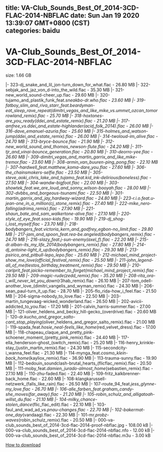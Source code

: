 
title: VA-Club_Sounds_Best_Of_2014-3CD-FLAC-2014-NBFLAC
date: Sun Jan 19 2020 13:39:07 GMT+0800 (CST)    
categories: baidu
---

# VA-Club_Sounds_Best_Of_2014-3CD-FLAC-2014-NBFLAC
size: 1.66 GB
 
 
|- 323-dj_snake_and_lil_jon-turn_down_for_what.flac - 26.80 MB
|- 322-sebjak_and_jaz_von_d-into_the_wild.flac - 35.30 MB
|- 321-new_world_sound-cheer_up.flac - 29.60 MB
|- 320-tujamo_and_plastik_funk_feat._sneakbo-dr._who.flac - 23.60 MB
|- 319-fatboy_slim_and_riva_starr_feat._beardyman-eat_sleep_rave_repeat_(dimitri_vegas_and_like_mike_vs._ummet_ozcan_tomorrowland_remix).flac - 25.70 MB
|- 318-hoxtones-are_you_ready_(ddei_and_estate_remix).flac - 21.20 MB
|- 317-amfree_vs._ddei_and_estate-highlander_(acid_folk_2014).flac - 26.00 MB
|- 316-dave_emanuel-azuria.flac - 25.60 MB
|- 315-holmes_and_watson-jump_(ddei_and_estate_remix).flac - 26.00 MB
|- 314-twoloud-im_alive.flac - 24.70 MB
|- 313-bryce-bounce.flac - 21.90 MB
|- 312-new_world_sound_and_thomas_newson-flute.flac - 24.20 MB
|- 311-tjr_and_vinai-bounce_generation.flac - 20.80 MB
|- 310-deorro-yee.flac - 26.60 MB
|- 309-dimitri_vegas_and_martin_garrix_and_like_mike-tremor.flac - 23.60 MB
|- 308-armin_van_buuren-ping_pong.flac - 22.10 MB
|- 307-hardwell_feat._matthew_koma-dare_you.flac - 27.60 MB
|- 306-the_chainsmokers-selfie.flac - 23.50 MB
|- 305-steve_aoki_chris_lake_and_tujamo_feat._kid_ink-delirious_(boneless).flac - 27.50 MB
|- 304-wandw-bigfoot.flac - 22.00 MB
|- 303-showtek_feat._we_are_loud_and_sonny_wilson-booyah.flac - 28.00 MB
|- 302-dvbbs_and_borgeous-tsunami.flac - 22.50 MB
|- 301-martin_garrix_and_jay_hardway-wizard.flac - 24.80 MB
|- 223-r.i.o._feat._u-jean-one_in_a_million_(cj_stone_remix).flac - 27.40 MB
|- 222-mike_nero-falling_(adrima_remix).flac - 27.90 MB
|- 221-shaun_bate_and_sam_walkertone-alive.flac - 27.10 MB
|- 220-style_of_eye_feat._soso-kids.flac - 19.90 MB
|- 219-dj_shog-i_lost_myself.flac - 23.70 MB
|- 218-bodybangers_feat._victoria_kern_and_godfrey_egbon-no_limit.flac - 29.80 MB
|- 217-jam_and_spoon_feat._rea-be.angeled_(bodybangers_remix).flac - 24.70 MB
|- 216-slazy_feat._j-sun-enemy_(axel_f).flac - 22.20 MB
|- 215-dr._alban-its_my_life_2014_(bodybangers_remix).flac - 27.80 MB
|- 214-dj_antoine-light_it_up_(bodybangers_remix).flac - 29.30 MB
|- 213-psirico_and_pitbull-lepo_lepo.flac - 25.60 MB
|- 212-michael_mind_project-show_me_love_(official_festival_remix).flac - 25.50 MB
|- 211-john_legend-all_of_me_(tiestos_birthday_treatment_remix).flac - 29.50 MB
|- 210-carlprit_feat._jaicko-remember_to_forget_(michael_mind_project_remix).flac - 29.50 MB
|- 209-magic-rude_(zedd_remix).flac - 35.20 MB
|- 208-rita_ora-i_will_never_let_you_down_(r3hab_remix).flac - 26.10 MB
|- 207-tom_odell-another_love_(dimitri_vangelis_and_wyman_remix).flac - 24.30 MB
|- 206-sean_paul-turn_it_up.flac - 28.70 MB
|- 205-flo_rida-how_i_feel.flac - 21.50 MB
|- 204-sigma-nobody_to_love.flac - 22.50 MB
|- 203-martin_tungevaag-wicked_wonderland.flac - 26.50 MB
|- 202-avicii-addicted_to_you.flac - 17.20 MB
|- 201-calvin_harris-summer.flac - 27.00 MB
|- 121-oliver_heldens_and_becky_hill-gecko_(overdrive).flac - 20.60 MB
|- 120-dr._kucho_and_gregor_salto-cant_stop_playing_(oliver_heldens_and_gregor_salto_remix).flac - 21.00 MB
|- 119-spada_feat._hosie_neal-feels_like_home_(red_velvet_dress).flac - 17.00 MB
|- 118-chapeau_claque_and_pretty_pink-schoener_moment_(pretty_pink_remix).flac - 24.40 MB
|- 117-ella_henderson-ghost_(switch_remix).flac - 25.20 MB
|- 116-henry_krinkle-stay_(justin_martin_remix).flac - 24.30 MB
|- 115-secondcity-i_wanna_feel.flac - 21.30 MB
|- 114-mynga_feat._cosmo_klein-back_home_(kayliox_remix).flac - 36.90 MB
|- 113-trauma-sunny.flac - 19.90 MB
|- 112-bedouin_soundclash-brutal_hearts_(flicflac_remix).flac - 20.50 MB
|- 111-moby_feat._damien_jurado-almost_home_(sebastien_remix).flac - 27.10 MB
|- 110-zhu-faded.flac - 22.40 MB
|- 109-fritz_kalkbrenner-back_home.flac - 22.60 MB
|- 108-klangkarussell-netzwerk_(falls_like_rain).flac - 26.50 MB
|- 107-route_94_feat._jess_glynne-my_love.flac - 26.70 MB
|- 106-alle_farben_feat._graham_candy-she_moves_(far_away).flac - 21.20 MB
|- 105-robin_schulz_and_alligatoah-willst_du.flac - 21.10 MB
|- 104-milky_chance-stolen_dance_(flic_flac_edit).flac - 22.10 MB
|- 103-faul_and_wad_ad_vs._pnau-changes.flac - 22.70 MB
|- 102-bakermat-one_day_(vandaag).flac - 22.30 MB
|- 101-mr._probz-waves_(robin_schulz_remix).flac - 20.50 MB
|- 000-va-club_sounds_best_of_2014-3cd-flac-2014-proof-nbflac.jpg - 108.00 kB
|- 000-va-club_sounds_best_of_2014-3cd-flac-2014-nbflac.nfo - 12.00 kB
|- 000-va-club_sounds_best_of_2014-3cd-flac-2014-nbflac.m3u - 3.00 kB

[How to download](https://bpcam.bemobtrk.com/go/2ceec3aa-1ca2-46d6-b9ff-aaa5c184517c?jno=3817)